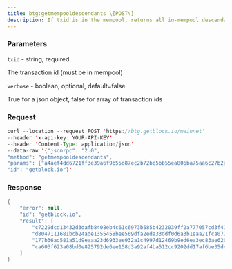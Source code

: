 ```yaml
---
title: btg:getmempooldescendants \[POST\]
description: If txid is in the mempool, returns all in-mempool descendants.
---
```


### Parameters


`txid` - string, required

The transaction id (must be in mempool)

`verbose` - boolean, optional, default=false

True for a json object, false for array of transaction ids

### Request

``` java
curl --location --request POST 'https://btg.getblock.io/mainnet' 
--header 'x-api-key: YOUR-API-KEY' 
--header 'Content-Type: application/json' 
--data-raw '{"jsonrpc": "2.0",
"method": "getmempooldescendants",
"params": ["a4aef4dd6721ff3e39a6f9b55d87ec2b72bc5bb55ea806ba75aa6c27b2a335df", null],
"id": "getblock.io"}'
```

###  Response

``` java
{
    "error": null,
    "id": "getblock.io",
    "result": [
        "c7229dcd13432d3dafb8408eb4c61c6973b585b4232039ff2a777057cd3f419f",
        "d8047111681bcb24ade1355458bee569dfa2eda33ddf0d6a3b1eaa21fca0729b",
        "177b36ad581a51d9eaaa23d6933ee932a1c4997d12469b9ed6ea3ec83ae626c8",
        "ca603f623a08bd0e825792de6ee158d3a92af4ba512cc9202dd17af6be35dcd3"
    ]
}
```

